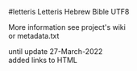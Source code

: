 #letteris
Letteris Hebrew Bible UTF8 <br>

More information see project's wiki <br>
or metadata.txt <br>

until update 27-March-2022 <br>
added links to HTML

